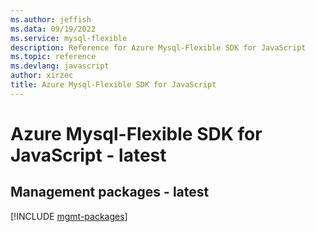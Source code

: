 ```yaml
---
ms.author: jeffish
ms.data: 09/19/2022
ms.service: mysql-flexible
description: Reference for Azure Mysql-Flexible SDK for JavaScript
ms.topic: reference
ms.devlang: javascript
author: xirzec
title: Azure Mysql-Flexible SDK for JavaScript
---
```

# Azure Mysql-Flexible SDK for JavaScript - latest

## Management packages - latest
[!INCLUDE [mgmt-packages](mysql-flexible-mgmt-index.md)]
